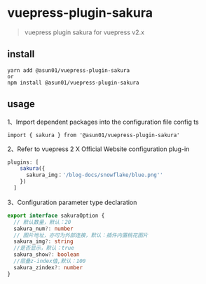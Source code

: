 # vuepress-plugin-sakura

> vuepress plugin sakura for vuepress v2.x

## install

```
yarn add @asun01/vuepress-plugin-sakura
or
npm install @asun01/vuepress-plugin-sakura
```

## usage

1、Import dependent packages into the configuration file config ts

```
import { sakura } from '@asun01/vuepress-plugin-sakura'
```

2、Refer to vuepress 2 X Official Website configuration plug-in

```ts
plugins: [
    sakura({
      sakura_img：'/blog-docs/snowflake/blue.png''
    })
  ]
```

3、Configuration parameter type declaration

```ts
export interface sakuraOption {
  // 默认数量，默认：20
  sakura_num?: number
  // 图片地址，亦可为外部连接，默认：插件内置桃花图片
  sakura_img?: string
  //是否显示，默认：true
  sakura_show?: boolean
  //层叠z-index值,默认：100
  sakura_zindex?: number
}
```
